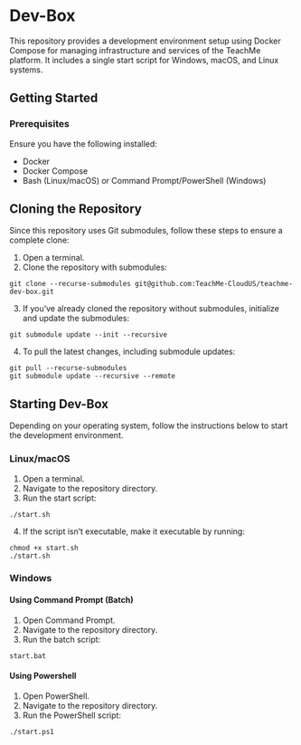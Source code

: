 # Dev-Box

This repository provides a development environment setup using Docker Compose for managing infrastructure and services of the TeachMe platform.
It includes a single start script for Windows, macOS, and Linux systems.

## Getting Started
### Prerequisites

Ensure you have the following installed:
- Docker
- Docker Compose
- Bash (Linux/macOS) or Command Prompt/PowerShell (Windows)

## Cloning the Repository

Since this repository uses Git submodules, follow these steps to ensure a complete clone:

1. Open a terminal.
2. Clone the repository with submodules:
```shell
git clone --recurse-submodules git@github.com:TeachMe-CloudUS/teachme-dev-box.git
```
3. If you’ve already cloned the repository without submodules, initialize and update the submodules:
```shell
git submodule update --init --recursive
```
4. To pull the latest changes, including submodule updates:
```shell
git pull --recurse-submodules
git submodule update --recursive --remote
```

## Starting Dev-Box

Depending on your operating system, follow the instructions below to start the development environment.

### Linux/macOS

1. Open a terminal.
2. Navigate to the repository directory.
3. Run the start script:
```shell
./start.sh
```
4. If the script isn’t executable, make it executable by running:
```shell
chmod +x start.sh
./start.sh
```

### Windows

#### Using Command Prompt (Batch)

1. Open Command Prompt.
2. Navigate to the repository directory.
3. Run the batch script:
```shell
start.bat
```

#### Using Powershell

1. Open PowerShell.
2. Navigate to the repository directory.
3. Run the PowerShell script:
```shell
./start.ps1
```